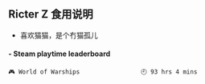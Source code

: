 ## Ricter Z 食用说明
- 喜欢猫猫，是个冇猫孤儿

<!-- steam-box start -->
#### - Steam playtime leaderboard
```text
🎮 World of Warships                 🕘 93 hrs 4 mins
```
<!-- Powered by https://github.com/YouEclipse/steam-box . -->
<!-- steam-box end -->
